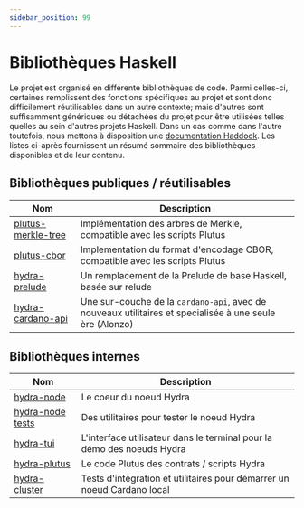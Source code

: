 ```yaml
---
sidebar_position: 99
---
```


# Bibliothèques Haskell

Le projet est organisé en différente bibliothèques de code. Parmi celles-ci, certaines remplissent des fonctions spécifiques au projet et sont donc difficilement réutilisables dans un autre contexte; mais d'autres sont suffisamment génériques ou détachées du projet pour être utilisées telles quelles au sein d'autres projets Haskell. Dans un cas comme dans l'autre toutefois, nous mettons à disposition une [documentation Haddock](https://www.haskell.org/haddock/). Les listes ci-après fournissent un résumé sommaire des bibliothèques disponibles et de leur contenu.

## Bibliothèques publiques / réutilisables

| Nom                                                                                            | Description                                                                         |
| ---                                                                                            | ---                                                                                 |
| [plutus-merkle-tree](/haddock/plutus-merkle-tree/index.html) | Implémentation des arbres de Merkle, compatible avec les scripts Plutus             |
| [plutus-cbor](/haddock/plutus-cbor/index.html)               | Implementation du format d'encodage CBOR, compatible avec les scripts Plutus        |
| [hydra-prelude](/haddock/hydra-prelude/index.html)           | Un remplacement de la Prelude de base Haskell, basée sur relude                     |
| [hydra-cardano-api](/haddock/hydra-cardano-api/index.html)   | Une sur-couche de la `cardano-api`, avec de nouveaux utilitaires et specialisée à une seule ère (Alonzo) | 

## Bibliothèques internes

| Nom                                                                                        | Description                                                             |
| ---                                                                                        | ---                                                                     |
| [hydra-node](/haddock/hydra-node/index.html)             | Le coeur du noeud Hydra                                                 |
| [hydra-node tests](/haddock/hydra-node/tests/index.html) | Des utilitaires pour tester le noeud Hydra                              |
| [hydra-tui](/haddock/hydra-tui/index.html)               | L'interface utilisateur dans le terminal pour la démo des noeuds Hydra  |
| [hydra-plutus](/haddock/hydra-plutus/index.html)         | Le code Plutus des contrats / scripts Hydra                             |
| [hydra-cluster](/haddock/hydra-cluster/index.html)       | Tests d'intégration et utilitaires pour démarrer un noeud Cardano local |
